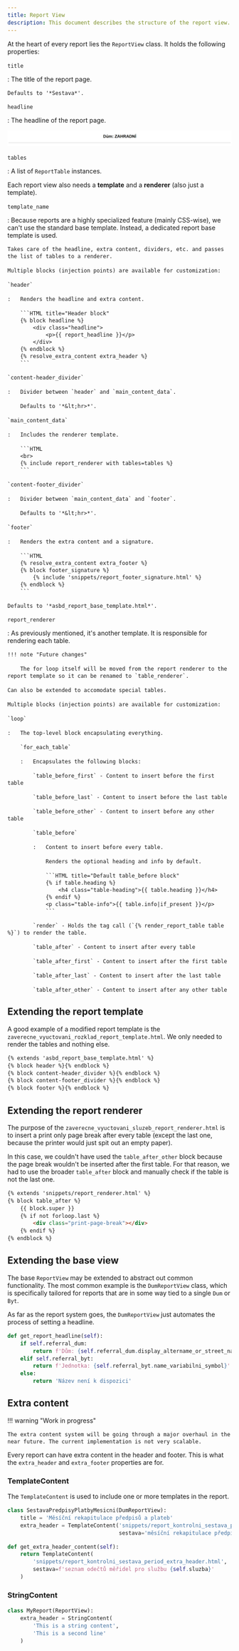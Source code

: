 ```yaml
---
title: Report View
description: This document describes the structure of the report view.
---
```


At the heart of every report lies the `ReportView` class. It holds the following properties:

`title`

:   The title of the report page.

    Defaults to '*Sestava*'.

`headline`

:   The headline of the report page.

![Heading example](headline.png)

`tables`

:   A list of `ReportTable` instances.

Each report view also needs a **template** and a **renderer** (also just a template).

`template_name`

:   Because reports are a highly specialized feature (mainly CSS-wise), we can't use the standard base template. Instead, a dedicated report base template is used.

    Takes care of the headline, extra content, dividers, etc. and passes the list of tables to a renderer.

    Multiple blocks (injection points) are available for customization:

    `header`

    :   Renders the headline and extra content.

        ```HTML title="Header block"
        {% block headline %}
            <div class="headline">
                <p>{{ report_headline }}</p>
            </div>
        {% endblock %}
        {% resolve_extra_content extra_header %}
        ```

    `content-header_divider`

    :   Divider between `header` and `main_content_data`.

        Defaults to '*&lt;hr>*'.

    `main_content_data`

    :   Includes the renderer template.

        ```HTML
        <br>
        {% include report_renderer with tables=tables %}
        ```

    `content-footer_divider`

    :   Divider between `main_content_data` and `footer`.

        Defaults to '*&lt;hr>*'.

    `footer`

    :   Renders the extra content and a signature.

        ```HTML
        {% resolve_extra_content extra_footer %}
        {% block footer_signature %}
            {% include 'snippets/report_footer_signature.html' %}
        {% endblock %}
        ```

    Defaults to '*asbd_report_base_template.html*'.

`report_renderer`

:   As previously mentioned, it's another template. It is responsible for rendering each table.

    !!! note "Future changes"

        The for loop itself will be moved from the report renderer to the report template so it can be renamed to `table_renderer`.

    Can also be extended to accomodate special tables.

    Multiple blocks (injection points) are available for customization:

    `loop`

    :   The top-level block encapsulating everything.

        `for_each_table`

        :   Encapsulates the following blocks:

            `table_before_first` - Content to insert before the first table

            `table_before_last` - Content to insert before the last table

            `table_before_other` - Content to insert before any other table

            `table_before`

            :   Content to insert before every table.

                Renders the optional heading and info by default.

                ```HTML title="Default table_before block"
                {% if table.heading %}
                    <h4 class="table-heading">{{ table.heading }}</h4>
                {% endif %}
                <p class="table-info">{{ table.info|if_present }}</p>
                ```

            `render` - Holds the tag call (`{% render_report_table table %}`) to render the table.

            `table_after` - Content to insert after every table

            `table_after_first` - Content to insert after the first table

            `table_after_last` - Content to insert after the last table

            `table_after_other` - Content to insert after any other table

## Extending the report template

A good example of a modified report template is the `zaverecne_vyuctovani_rozklad_report_template.html`. We only needed to render the tables and nothing else.

```HTML title="zaverecne_vyuctovani_rozklad_report_template.html"
{% extends 'asbd_report_base_template.html' %}
{% block header %}{% endblock %}
{% block content-header_divider %}{% endblock %}
{% block content-footer_divider %}{% endblock %}
{% block footer %}{% endblock %}
```

## Extending the report renderer

The purpose of the `zaverecne_vyuctovani_sluzeb_report_renderer.html` is to insert a print only page break after every table (except the last one, because the printer would just spit out an empty paper).

In this case, we couldn't have used the `table_after_other` block because the page break wouldn't be inserted after the first table. For that reason, we had to use the broader `table_after` block and manually check if the table is not the last one.

```HTML title="zaverecne_vyuctovani_sluzeb_report_renderer.html"
{% extends 'snippets/report_renderer.html' %}
{% block table_after %}
    {{ block.super }}
    {% if not forloop.last %}
        <div class="print-page-break"></div>
    {% endif %}
{% endblock %}
```

## Extending the base view

The base `ReportView` may be extended to abstract out common functionality. The most common example is the `DumReportView` class, which is specifically tailored for reports that are in some way tied to a single `Dum` or `Byt`.

As far as the report system goes, the `DumReportView` just automates the process of setting a headline.

```Python title="The headline logic in the DumReportView class"
def get_report_headline(self):
    if self.referral_dum:
        return f'Dům: {self.referral_dum.display_altername_or_street_name}'
    elif self.referral_byt:
        return f'Jednotka: {self.referral_byt.name_variabilni_symbol}'
    else:
        return 'Název není k dispozici'
```

## Extra content

!!! warning "Work in progress"

    The extra content system will be going through a major overhaul in the near future. The current implementation is not very scalable.

Every report can have extra content in the header and footer. This is what the `extra_header` and `extra_footer` properties are for.

### TemplateContent

The `TemplateContent` is used to include one or more templates in the report.

```Python title="Example 1: Assigning the property directly"
class SestavaPredpisyPlatbyMesicni(DumReportView):
    title = 'Měsíční rekapitulace předpisů a plateb'
    extra_header = TemplateContent('snippets/report_kontrolni_sestava_period_extra_header.html',
                                   sestava='měsíční rekapitulace předpisů a plateb (kumulovaně)')
```

```Python title="Example 2: Using a function - dynamic context"
def get_extra_header_content(self):
    return TemplateContent(
        'snippets/report_kontrolni_sestava_period_extra_header.html',
        sestava=f'seznam odečtů měřidel pro službu {self.sluzba}'
    )
```

### StringContent

```Python
class MyReport(ReportView):
    extra_header = StringContent(
        'This is a string content', 
        'This is a second line'
    )
```
